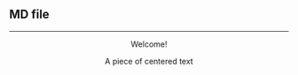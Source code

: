 ## MD file 



----


<center>Welcome!</center>
<p style="text-align: center;">A piece of centered text</p>